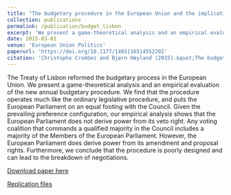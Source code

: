 ```yaml
---
title: "The budgetary procedure in the European Union and the implications of the Treaty of Lisbon"
collection: publications
permalink: /publication/budget_lisbon
excerpt: 'We present a game-theoretical analysis and an empirical evaluation of the new annual budgetary procedure. '
date: 2015-03-01
venue: 'European Union Politics'
paperurl: 'https://doi.org/10.1177/1465116514552202'
citation: 'Christophe Crombez and Bjørn Høyland (2015).&quot;The budgetary procedure in the European Union and the implications of the Treaty of Lisbon.&quot;<i> European Union Politics</i>  16 (1) 67 - 89.'
---
```

The Treaty of Lisbon reformed the budgetary process in the European Union. We present a game-theoretical analysis and an empirical evaluation of the new annual budgetary procedure. We find that the procedure operates much like the ordinary legislative procedure, and puts the European Parliament on an equal footing with the Council. Given the prevailing preference configuration, our empirical analysis shows that the European Parliament does not derive power from its veto right. Any voting coalition that commands a qualified majority in the Council includes a majority of the Members of the European Parliament. However, the European Parliament does derive power from its amendment and proposal rights. Furthermore, we conclude that the procedure is poorly designed and can lead to the breakdown of negotiations.

[Download paper here](http://journals.sagepub.com/doi/pdf/10.1177/1465116514552202)

[Replication files](https://bjornhoyland.github.io/files/budget_lisbon.zip)
